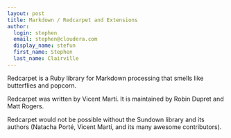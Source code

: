 ```yaml
---
layout: post
title: Markdown / Redcarpet and Extensions
author:
  login: stephen
  email: stephen@cloudera.com
  display_name: stefun
  first_name: Stephen
  last_name: Clairville
---
```



Redcarpet is a Ruby library for Markdown processing that smells like butterflies and popcorn.


Redcarpet was written by Vicent Martí. It is maintained by Robin Dupret and Matt Rogers.

Redcarpet would not be possible without the Sundown library and its authors (Natacha Porté, Vicent Martí, and its many awesome contributors).


